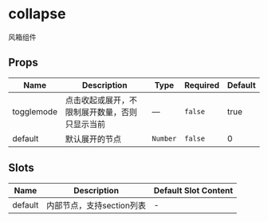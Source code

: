 # collapse

风箱组件

## Props

<!-- @vuese:collapse:props:start -->
|Name|Description|Type|Required|Default|
|---|---|---|---|---|
|togglemode|点击收起或展开，不限制展开数量，否则只显示当前|—|`false`|true|
|default|默认展开的节点|`Number`|`false`|0|

<!-- @vuese:collapse:props:end -->


## Slots

<!-- @vuese:collapse:slots:start -->
|Name|Description|Default Slot Content|
|---|---|---|
|default|内部节点，支持section列表|-|

<!-- @vuese:collapse:slots:end -->


